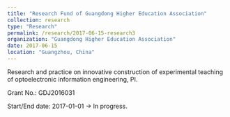 ```yaml
---
title: "Research Fund of Guangdong Higher Education Association"
collection: research
type: "Research"
permalink: /research/2017-06-15-research3
organization: "Guangdong Higher Education Association"
date: 2017-06-15
location: "Guangzhou, China"
---
```


Research and practice on innovative construction of experimental teaching of optoelectronic information engineering, PI.

Grant No.: GDJ2016031

Start/End date: 2017-01-01 → In progress.